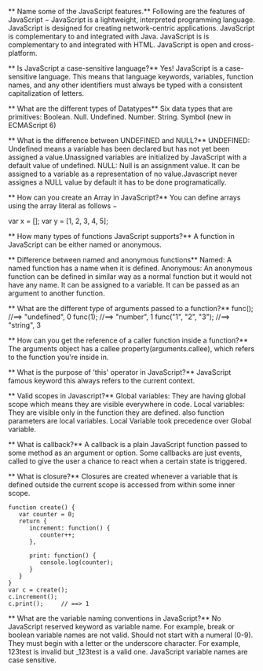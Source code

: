 ** Name some of the JavaScript features.**
Following are the features of JavaScript −
JavaScript is a lightweight, interpreted programming language.
JavaScript is designed for creating network-centric applications.
JavaScript is complementary to and integrated with Java.
JavaScript is is complementary to and integrated with HTML.
JavaScript is open and cross-platform.

** Is JavaScript a case-sensitive language?**
Yes! JavaScript is a case-sensitive language. This means that language keywords, variables, function names, and any other identifiers must always be typed with a consistent capitalization of letters.

** What are the different types of Datatypes**
Six data types that are primitives:
Boolean.
Null.
Undefined.
Number.
String.
Symbol (new in ECMAScript 6)

** What is the difference between UNDEFINED and NULL?**
UNDEFINED: Undefined means a variable has been declared but has not yet been assigned a value.Unassigned variables are initialized by JavaScript with a default value of undefined. 
NULL: Null is an assignment value. It can be assigned to a variable as a representation of no value.Javascript never assignes a NULL value by default it has to be done programatically.


** How can you create an Array in JavaScript?**
You can define arrays using the array literal as follows −

var x = [];
var y = [1, 2, 3, 4, 5];

** How many types of functions JavaScript supports?**
A function in JavaScript can be either named or anonymous.

** Difference between named and anonymous functions**
Named: A named function has a name when it is defined.
Anonymous: An anonymous function can be defined in similar way as a normal function but it would not have any name. 
It can be assigned to a variable.
It can be passed as an argument to another function.

** What are the different type of arguments passed to a function?**
func();                //==> "undefined", 0
func(1);               //==> "number", 1
func("1", "2", "3");   //==> "string", 3

** How can you get the reference of a caller function inside a function?**
The arguments object has a callee property(arguments.callee), which refers to the function you're inside in.

** What is the purpose of 'this' operator in JavaScript?**
JavaScript famous keyword this always refers to the current context.

** Valid scopes in Javascript?**
Global variables: They are having global scope which means they are visible everywhere in code.
Local variables: They are visible only in the function they are defined. also function parameters are local variables.
Local Variable took precedence over Global variable.

** What is callback?**
A callback is a plain JavaScript function passed to some method as an argument or option. Some callbacks are just events, called to give the user a chance to react when a certain state is triggered.

** What is closure?**
Closures are created whenever a variable that is defined outside the current scope is accessed from within some inner scope.
```
function create() {
   var counter = 0;
   return {
      increment: function() {
         counter++;
      },
  
      print: function() {
         console.log(counter);
      }
   }
}
var c = create();
c.increment();
c.print();     // ==> 1
```

** What are the variable naming conventions in JavaScript?**
No JavaScript reserved keyword as variable name. For example, break or boolean variable names are not valid.
Should not start with a numeral (0-9). 
They must begin with a letter or the underscore character. For example, 123test is invalid but _123test is a valid one.
JavaScript variable names are case sensitive.
